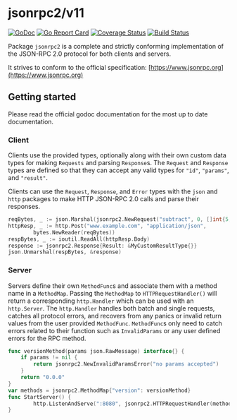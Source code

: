 # jsonrpc2/v11
[![GoDoc](https://godoc.org/github.com/AdamSLevy/jsonrpc2?status.svg)](https://godoc.org/github.com/AdamSLevy/jsonrpc2)
[![Go Report Card](https://goreportcard.com/badge/github.com/AdamSLevy/jsonrpc2)](https://goreportcard.com/report/github.com/AdamSLevy/jsonrpc2)
[![Coverage Status](https://coveralls.io/repos/github/AdamSLevy/jsonrpc2/badge.svg?branch=master)](https://coveralls.io/github/AdamSLevy/jsonrpc2?branch=master)
[![Build Status](https://travis-ci.org/AdamSLevy/jsonrpc2.svg?branch=master)](https://travis-ci.org/AdamSLevy/jsonrpc2)

Package `jsonrpc2` is a complete and strictly conforming implementation of the
JSON-RPC 2.0 protocol for both clients and servers.

It strives to conform to the official specification:
[https://www.jsonrpc.org](https://www.jsonrpc.org)


## Getting started
Please read the official godoc documentation for the most up to date
documentation.

### Client

Clients use the provided types, optionally along with their own custom data
types for making `Requests` and parsing `Response`s. The `Request` and
`Response` types are defined so that they can accept any valid types for
`"id"`, `"params"`, and `"result"`.

Clients can use the `Request`, `Response`, and `Error` types with the `json`
and `http` packages to make HTTP JSON-RPC 2.0 calls and parse their responses.
```go
reqBytes, _ := json.Marshal(jsonrpc2.NewRequest("subtract", 0, []int{5, 1}))
httpResp, _ := http.Post("www.example.com", "application/json",
        bytes.NewReader(reqBytes))
respBytes, _ := ioutil.ReadAll(httpResp.Body)
response := jsonrpc2.Response{Result: &MyCustomResultType{}}
json.Unmarshal(respBytes, &response)
```

### Server

Servers define their own `MethodFunc`s and associate them with a method name in
a `MethodMap`. Passing the `MethodMap` to `HTTPRequestHandler()` will return a
corresponding `http.Handler` which can be used with an `http.Server`. The
`http.Handler` handles both batch and single requests, catches all protocol
errors, and recovers from any panics or invalid return values from the user
provided `MethodFunc`. `MethodFunc`s only need to catch errors related to their
function such as `InvalidParams` or any user defined errors for the RPC method.

```go
func versionMethod(params json.RawMessage) interface{} {
	if params != nil {
		return jsonrpc2.NewInvalidParamsError("no params accepted")
	}
	return "0.0.0"
}
var methods = jsonrpc2.MethodMap{"version": versionMethod}
func StartServer() {
        http.ListenAndServe(":8080", jsonrpc2.HTTPRequestHandler(methods))
}
```
